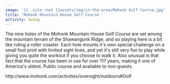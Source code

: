 ```yaml
---
image: '{{ _site_root }}assets/img/in-the-area/Mohonk Golf Course.jpg'
title: 'Mohonk Mountain House Golf Course '
activity: Swing
---
```

<p>The nine holes of the Mohonk Mountain House Golf Course are set among the mountain terrain of the Shawangunk Ridge, and so playing here is a bit like riding a roller coaster. Each hole mounts it's own special challenge on a small foot print with limited sight lines, and yet it's still&nbsp;very fun to play while giving you quite the workout if you choose to walk it.&nbsp;Also&nbsp;unusual is that fact that the course has been in use for over 117 years, making it one of America's oldest. Public course and&nbsp;available to non-guests.</p><p>http://www.mohonk.com/activities/overnight/outdoors#Golf</p>